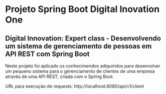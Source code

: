# Projeto Spring Boot Digital Inovation One
## Digital Innovation: Expert class - Desenvolvendo um sistema de gerenciamento de pessoas em API REST com Spring Boot
Neste projeto foi aplicado os conhecimendos adiquiridos para desenvolver um pequeno sistema para o gerenciamento de clientes de uma empresa através de uma API REST, criada com o Spring Boot.

URL para execução de requests:
http://localhost:8080/api/v1/client







